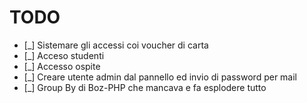 # TODO

* [_] Sistemare gli accessi coi voucher di carta
* [_] Acceso studenti
* [_] Accesso ospite
* [_] Creare utente admin dal pannello ed invio di password per mail
* [_] Group By di Boz-PHP che mancava e fa esplodere tutto
